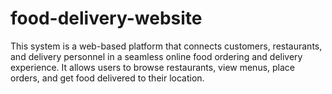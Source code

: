 # food-delivery-website
This system is a web-based platform that connects customers, restaurants, and delivery personnel in a seamless online food ordering and delivery experience. It allows users to browse restaurants, view menus, place orders, and get food delivered to their location.
